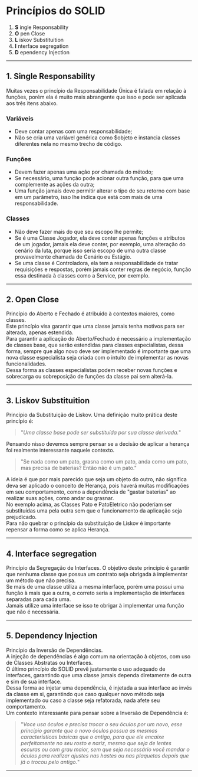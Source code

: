 # Princípios do SOLID

1. **S** ingle Responsability  
2. **O** pen Close  
3. **L** iskov Substituition  
4. **I** nterface segregation  
5. **D** ependency Injection  

-------------------------------

## 1. Single Responsability

Muitas vezes o princípio da Responsabilidade Única é falada em relação à funções, porém ela é muito mais abrangente que isso e pode ser aplicada aos três itens abaixo.

### Variáveis

- Deve contar apenas com uma responsabilidade;
- Não se cria uma variável genérica como $objeto e instancia classes diferentes nela no mesmo trecho de código.

### Funções

- Devem fazer apenas uma ação por chamada do método;
- Se necessário, uma função pode acionar outra função, para que uma complemente as ações da outra;
- Uma função jamais deve permitir alterar o tipo de seu retorno com base em um parâmetro, isso lhe indica que está com mais de uma responsabilidade.

### Classes

- Não deve fazer mais do que seu escopo lhe permite;
- Se é uma Classe Jogador, ela deve conter apenas funções e atributos de um jogador, jamais ela deve conter, por exemplo, uma alteração do cenário da luta, porque isso seria escopo de uma outra classe provavelmente chamada de Cenário ou Estágio.
- Se uma classe é Controladora, ela tem a responsabilidade de tratar requisições e respostas, porém jamais conter regras de negócio, função essa destinada à classes como a Service, por exemplo.

-------------------------------

## 2. Open Close

Princípio do Aberto e Fechado é atribuido à contextos maiores, como classes.  
Este princípio visa garantir que uma classe jamais tenha motivos para ser alterada, apenas estendida.  
Para garantir a aplicação do Aberto/Fechado é necessário a implementação de classes base, que serão estendidas para classes especialistas, dessa forma, sempre que algo novo deve ser implementado é importante que uma nova classe especialista seja criada com o intuito de implementar as novas funcionalidades.  
Dessa forma as classes especialistas podem receber novas funções e sobrecarga ou sobreposição de funções da classe pai sem alterá-la.  

-------------------------------

## 3. Liskov Substituition

Princípio da Substituição de Liskov.
Uma definição muito prática deste princípio é:

> "*Uma classe base pode ser substituída por sua classe derivada.*"

Pensando nisso devemos sempre pensar se a decisão de aplicar a herança foi realmente interessante naquele contexto.

> "Se nada como um pato, grasna como um pato, anda como um pato, mas precisa de baterias? Então não é um pato."

A ideia é que por mais parecido que seja um objeto do outro, não significa deva ser aplicado o conceito de Herança, pois haverá muitas modificações em seu comportamento, como a dependência de "gastar baterias" ao realizar suas ações, como andar ou grasnar.  
No exemplo acima, as Classes Pato e PatoEletrico não poderiam ser substituídas uma pela outra sem que o funcionamento da aplicação seja prejudicado.  
Para não quebrar o princípio da substituição de Liskov é importante repensar a forma como se aplica Herança.  

-------------------------------

## 4. Interface segregation

Princípio da Segregação de Interfaces.
O objetivo deste princípio é garantir que nenhuma classe que possua um contrato seja obrigada à implementar um método que não precisa.  
Se mais de uma classe utiliza a mesma interface, porém uma possui uma função à mais que a outra, o correto seria a implementação de interfaces separadas para cada uma.  
Jamais utilize uma interface se isso te obrigar à implementar uma função que não é necessária.  

-------------------------------

## 5. Dependency Injection

Princípio da Inversão de Dependências.  
A injeção de dependências é algo comum na orientação à objetos, com uso de Classes Abstratas ou Interfaces.  
O último princípio do SOLID prevê justamente o uso adequado de interfaces, garantindo que uma classe jamais dependa diretamente de outra e sim de sua interface.  
Dessa forma ao injetar uma dependência, é injetada a sua interface ao invés da classe em si, garantindo que caso qualquer novo método seja implementado ou caso a classe seja refatorada, nada afete seu comportamento.  
Um contexto interessante para pensar sobre a Inversão de Dependência é:

> "*Voce usa óculos e precisa trocar o seu óculos por um novo, esse princípio garante que o novo óculos possua as mesmas características básicas que o antigo, para que ele encaixe perfeitamente no seu rosto e nariz, mesmo que seja de lentes escuras ou com grau maior, sem que seja necessário você mandar o óculos para realizar ajustes nas hastes ou nas plaquetas depois que já o trocou pelo antigo.*"

-------------------------------
